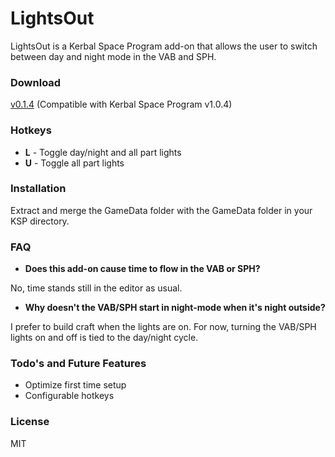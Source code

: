 # LightsOut
LightsOut is a Kerbal Space Program add-on that allows the user to switch between day and night mode in the VAB and SPH.

### Download
[v0.1.4](https://github.com/nodrog6/LightsOut/releases/download/v0.1.4/LightsOut-v0.1.4.zip) (Compatible with Kerbal Space Program v1.0.4)

### Hotkeys
* **L** - Toggle day/night and all part lights
* **U** - Toggle all part lights

### Installation
Extract and merge the GameData folder with the GameData folder in your KSP directory.

### FAQ
* __Does this add-on cause time to flow in the VAB or SPH?__

No, time stands still in the editor as usual.
* __Why doesn't the VAB/SPH start in night-mode when it's night outside?__

I prefer to build craft when the lights are on.  For now, turning the VAB/SPH lights on and off is tied to the day/night cycle.

### Todo's and Future Features
* Optimize first time setup
* Configurable hotkeys

### License
MIT
